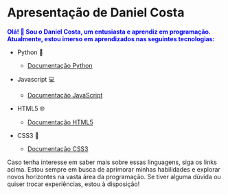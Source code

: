 # Apresentação de Daniel Costa

<font color="blue">**Olá! 👋 Sou o Daniel Costa, um entusiasta e aprendiz em programação. Atualmente, estou imerso em aprendizados nas seguintes tecnologias:**</font>

- Python 🐍
  - [Documentação Python](https://docs.python.org/3/)

- Javascript 💻
  - [Documentação JavaScript](https://developer.mozilla.org/en-US/docs/Web/JavaScript/Guide)

- HTML5 🌐
  - [Documentação HTML5](https://developer.mozilla.org/en-US/docs/Web/HTML)

- CSS3 🎨
  - [Documentação CSS3](https://developer.mozilla.org/en-US/docs/Web/CSS)

Caso tenha interesse em saber mais sobre essas linguagens, siga os links acima. Estou sempre em busca de aprimorar minhas habilidades e explorar novos horizontes na vasta área da programação. Se tiver alguma dúvida ou quiser trocar experiências, estou à disposição!
